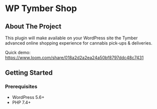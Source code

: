 # WP Tymber Shop
## About The Project
This plugin will make available on your WordPress site the Tymber advanced online shopping experience for cannabis pick-ups & deliveries.

Quick demo: https://www.loom.com/share/018a2d2a2ea24a50bf8797ddc48c7431

## Getting Started
### Prerequisites
* WordPress 5.6+
* PHP 7.4+

